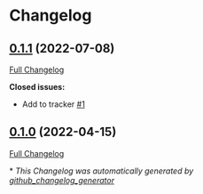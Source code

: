 # Changelog

## [0.1.1](https://github.com/buluma/ansible-role-unowned_files/tree/0.1.1) (2022-07-08)

[Full Changelog](https://github.com/buluma/ansible-role-unowned_files/compare/0.1.0...0.1.1)

**Closed issues:**

- Add to tracker [\#1](https://github.com/buluma/ansible-role-unowned_files/issues/1)

## [0.1.0](https://github.com/buluma/ansible-role-unowned_files/tree/0.1.0) (2022-04-15)

[Full Changelog](https://github.com/buluma/ansible-role-unowned_files/compare/60c9912e640c1481a31861c9ad0ddc444c008b3e...0.1.0)



\* *This Changelog was automatically generated by [github_changelog_generator](https://github.com/github-changelog-generator/github-changelog-generator)*
